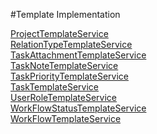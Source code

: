 #Template Implementation

[ProjectTemplateService](https://github.com/progwards-tasktracker/tasktracker) <br />
[RelationTypeTemplateService](https://github.com/progwards-tasktracker/tasktracker) <br />
[TaskAttachmentTemplateService](https://github.com/progwards-tasktracker/tasktracker) <br />
[TaskNoteTemplateService](https://github.com/progwards-tasktracker/tasktracker) <br />
[TaskPriorityTemplateService](https://github.com/progwards-tasktracker/tasktracker) <br />
[TaskTemplateService](https://github.com/progwards-tasktracker/tasktracker) <br />
[UserRoleTemplateService](https://github.com/progwards-tasktracker/tasktracker) <br />
[WorkFlowStatusTemplateService](https://github.com/progwards-tasktracker/tasktracker) <br />
[WorkFlowTemplateService](https://github.com/progwards-tasktracker/tasktracker) <br />